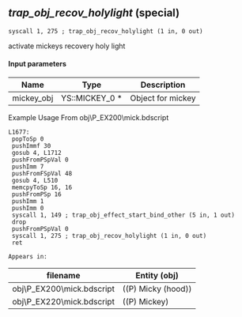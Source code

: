 ## *trap_obj_recov_holylight* (special)

`syscall 1, 275 ; trap_obj_recov_holylight (1 in, 0 out)`

activate mickeys recovery holy light

#### Input parameters
| Name | Type | Description
|------|------|------------
| mickey_obj   | YS::MICKEY_0 *   | Object for mickey


Example Usage From obj\P_EX200\mick.bdscript
```plaintext
L1677:
 popToSp 0
 pushImmf 30
 gosub 4, L1712
 pushFromPSpVal 0
 pushImm 7
 pushFromFSpVal 48
 gosub 4, L510
 memcpyToSp 16, 16
 pushFromPSp 16
 pushImm 1
 pushImm 0
 syscall 1, 149 ; trap_obj_effect_start_bind_other (5 in, 1 out)
 drop 
 pushFromPSpVal 0
 syscall 1, 275 ; trap_obj_recov_holylight (1 in, 0 out)
 ret
```





	Appears in:
| filename | Entity (obj)
|----------|-------------
| obj\P_EX200\mick.bdscript       | ((P) Micky (hood))          
| obj\P_EX220\mick.bdscript       | ((P) Mickey)          



